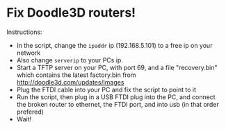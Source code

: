 # Fix Doodle3D routers!

Instructions:

- In the script, change the `ipaddr` ip (192.168.5.101) to a free ip on your network
- Also change `serverip` to your PCs ip.
- Start a TFTP server on your PC, with port 69, and a file "recovery.bin" which contains the latest factory.bin from http://doodle3d.com/updates/images
- Plug the FTDI cable into your PC and fix the script to point to it
- Run the script, then plug in a USB FTDI plug into the PC, and connect the broken router to ethernet, the FTDI port, and into usb (in that order prefered)
- Wait!
